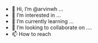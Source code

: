 - 👋 Hi, I’m @arvinwh ...
- 👀 I’m interested in ...
- 🌱 I’m currently learning ...
- 💞️ I’m looking to collaborate on ....
- 📫 How to reach 

<!---
arvinwh/arvinwh is a ✨ special ✨ repository because its `README.md` (this file) appears on your GitHub profile.
You can click the Preview link to take a look at your changes.
--->
